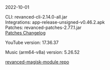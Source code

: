 2022-10-01
  
CLI: revanced-cli-2.14.0-all.jar  
Integrations: app-release-unsigned-v0.46.2.apk  
Patches: revanced-patches-2.77.1.jar  
[Patches Changelog](https://github.com/revanced/revanced-patches/releases/tag/v2.77.1)  

YouTube version: 17.36.37  

Music (arm64-v8a) version: 5.26.52  

[revanced-magisk-module repo](https://github.com/j-hc/revanced-magisk-module)

